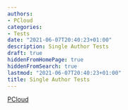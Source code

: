 ```yaml
---
authors:
- PCloud
categories:
- Tests
date: "2021-06-07T20:40:23+01:00"
description: Single Author Tests
draft: true
hiddenFromHomePage: true
hiddenFromSearch: true
lastmod: "2021-06-07T20:40:23+01:00"
title: Single Author Tests
---
```


<!--more-->

[PCloud](/authors/pcloud)
